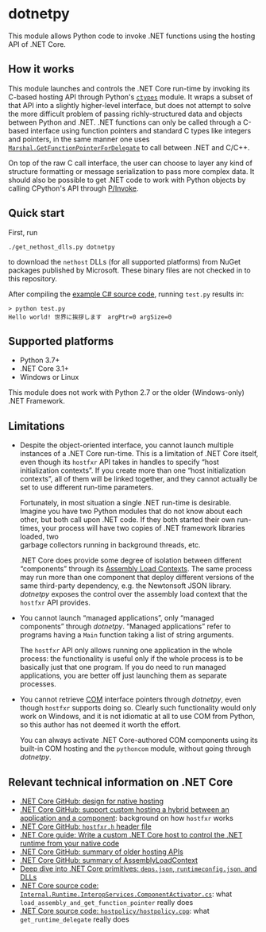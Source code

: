 dotnetpy
========

This module allows Python code to invoke .NET functions using the hosting API of .NET Core.

How it works
------------

This module launches and controls the .NET Core run-time by invoking its C-based hosting 
API through Python's [``ctypes``](https://docs.python.org/3.7/library/ctypes.html) module.
It wraps a subset of that API into a slightly higher-level interface, but 
does not attempt to solve the more difficult problem of passing richly-structured data 
and objects between Python and .NET.  .NET functions can only be called through a C-based interface 
using function pointers and standard C types like integers and pointers, in the same manner one uses 
[``Marshal.GetFunctionPointerForDelegate``](https://docs.microsoft.com/en-us/dotnet/api/system.runtime.interopservices.marshal.getfunctionpointerfordelegate?view=netcore-3.1) to call between .NET and C/C++.  

On top of the raw C call interface, the user can choose to layer any kind of structure
formatting or message serialization to pass more complex data.  It should also be
possible to get .NET code to work with Python objects by calling CPython's API
through [P/Invoke](https://docs.microsoft.com/en-us/dotnet/standard/native-interop/pinvoke).

Quick start
-----------

First, run 

    ./get_nethost_dlls.py dotnetpy

to download the ``nethost`` DLLs (for all supported platforms) from NuGet packages
published by Microsoft.  These binary files are not checked in to this repository.

After compiling the [example C# source code](example/CSharpExample/LibraryFunctions.cs), running ``test.py`` results in:

    > python test.py
    Hello world! 世界に挨拶します　argPtr=0 argSize=0

Supported platforms
-------------------

   * Python 3.7+
   * .NET Core 3.1+
   * Windows or Linux

This module does not work with Python 2.7 or the older (Windows-only) .NET Framework.

Limitations
-----------

   * Despite the object-oriented interface, you cannot launch multiple instances of
     a .NET Core run-time.  This is a limitation of .NET Core itself, even though
     its ``hostfxr`` API takes in handles to specify “host initialization contexts”.
     If you create more than one “host initialization contexts”, all of them will
     be linked together, and they cannot actually be set to use different run-time
     parameters.  

     Fortunately, in most situation a single .NET run-time is desirable.  Imagine
     you have two Python modules that do not know about each other, but both
     call upon .NET code.  If they both started their own run-times, your process
     will have two copies of .NET framework libraries loaded, two     
     garbage collectors running in background threads, etc.

     .NET Core does provide some degree of isolation between different “components”
     through its [Assembly Load Contexts](https://docs.microsoft.com/en-us/dotnet/core/dependency-loading/understanding-assemblyloadcontext).  The same process may run more than one
     component that deploy different versions of the same third-party dependency,
     e.g. the Newtonsoft JSON library.  _dotnetpy_ exposes the control over the assembly 
     load context that the ``hostfxr`` API provides.

   * You cannot launch “managed applications”, only “managed components”
     through _dotnetpy_.  “Managed applications” refer to programs having a ``Main`` 
     function taking a list of string arguments.  
     
     The ``hostfxr`` API only allows running one application in the whole process: 
     the functionality is useful only if the whole process is to be basically just 
     that one program.  If you do need to run managed applications, you are better off 
     just launching them as separate processes.

   * You cannot retrieve [COM](https://docs.microsoft.com/en-us/windows/win32/com/component-object-model--com--portal) interface pointers through _dotnetpy_, even though
     ``hostfxr`` supports doing so.  Clearly such functionality would only work on
     Windows, and it is not idiomatic at all to use COM from Python, 
     so this author has not deemed it worth the effort.  
     
     You can always activate .NET Core-authored COM components using its built-in 
     COM hosting and the ``pythoncom`` module, without going through _dotnetpy_.

Relevant technical information on .NET Core
-------------------------------------------

   * [.NET Core GitHub: design for native hosting](https://github.com/dotnet/runtime/blob/3b5a51a297c8fe2ea1780adbfdbb5ae6cf48b18a/docs/design/features/native-hosting.md)
   * [.NET Core GitHub: support custom hosting a hybrid between an application and a component](https://github.com/dotnet/runtime/issues/35465): background on how ``hostfxr`` works
   * [.NET Core GitHub: ``hostfxr.h`` header file](https://github.com/dotnet/runtime/blob/master/src/installer/corehost/cli/hostfxr.h)
   * [.NET Core guide: Write a custom .NET Core host to control the .NET runtime from your native code](https://docs.microsoft.com/en-us/dotnet/core/tutorials/netcore-hosting)
   * [.NET Core GitHub: summary of older hosting APIs](https://github.com/dotnet/runtime/blob/4f9ae42d861fcb4be2fcd5d3d55d5f227d30e723/docs/design/features/hosting-layer-apis.md)
   * [.NET Core GitHub: summary of AssemblyLoadContext](https://github.com/dotnet/coreclr/blob/master/Documentation/design-docs/assemblyloadcontext.md)
   * [Deep dive into .NET Core primitives: ``deps.json``, ``runtimeconfig.json``, and DLLs](https://natemcmaster.com/blog/2017/12/21/netcore-primitives/)
   * [.NET Core source code: ``Internal.Runtime.InteropServices.ComponentActivator.cs``](https://github.com/dotnet/runtime/blob/6072e4d3a7a2a1493f514cdf4be75a3d56580e84/src/coreclr/src/System.Private.CoreLib/src/Internal/Runtime/InteropServices/ComponentActivator.cs): what ``load_assembly_and_get_function_pointer`` really does
   * [.NET Core source code: ``hostpolicy/hostpolicy.cpp``](https://github.com/dotnet/runtime/blob/6072e4d3a7a2a1493f514cdf4be75a3d56580e84/src/installer/corehost/cli/hostpolicy/hostpolicy.cpp#L454): what ``get_runtime_delegate`` really does

